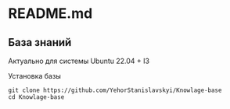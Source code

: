 # README.md

## База знаний

Актуально для системы Ubuntu 22.04 + I3

Установка базы&#x20;

```
git clone https://github.com/YehorStanislavskyi/Knowlage-base
cd Knowlage-base
```
